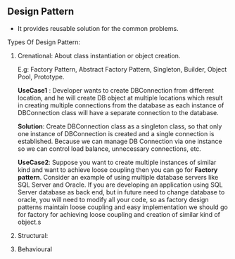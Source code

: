 ## Design Pattern

*   It provides reusable solution for the common problems.

Types Of Design Pattern:

1. Crenational: About class instantiation or object creation.

    E.g: Factory Pattern, Abstract Factory Pattern, Singleton, Builder, Object Pool, Prototype.

    **UseCase1** : Developer wants to create DBConnection from different location, and he will create DB object at multiple locations which result in creating multiple connections from the database as each instance of DBConnection class will have a separate connection to the database.

    **Solution**: Create DBConnection class as a singleton class, so that only one instance of DBConnection is created and a single connection is established. Because we can manage DB Connection via one instance so we can control load balance, unnecessary connections, etc.

    **UseCase2**: Suppose you want to create multiple instances of similar kind and want to achieve loose coupling then you can go for **Factory pattern**. Consider an example of using multiple database servers like SQL Server and Oracle. If you are developing an application using SQL Server database as back end, but in future need to change database to oracle, you will need to modify all your code, so as factory design patterns maintain loose coupling and easy implementation we should go for factory for achieving loose coupling and creation of similar kind of object.s


2. Structural: 
3. Behavioural
